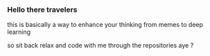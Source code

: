 ### Hello there travelers 

this is basically a way to enhance your thinking from memes to deep learning 

so sit back relax and code with me through the repositories aye ? 
